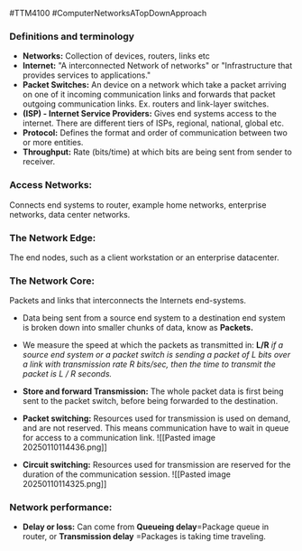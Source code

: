 #TTM4100 #ComputerNetworksATopDownApproach

### Definitions and terminology 
- **Networks:** Collection of devices, routers, links etc
- **Internet:** "A interconnected Network of networks" or "Infrastructure that provides services to applications."
- **Packet Switches:** An device on a network which take a packet arriving on one of it incoming communication links and forwards that packet outgoing communication links. Ex. routers and link-layer switches. 
- **(ISP) - Internet Service Providers:** Gives end systems access to the internet. There are different tiers of ISPs, regional, national, global etc. 
- **Protocol:** Defines the format and order of communication between two or more entities.
- **Throughput:** Rate (bits/time) at which bits are being sent from sender to receiver. 


### Access Networks:
Connects end systems to router, example home networks, enterprise networks, data center networks.  

### The Network Edge:
The end nodes, such as a client workstation or an enterprise datacenter. 

### The Network Core:
Packets and links that interconnects the Internets end-systems.

- Data being sent from a source end system to a destination end system is broken down into smaller chunks of data, know as **Packets.** 
- We measure the speed at which the packets as transmitted in: **L/R** 
*if a source end system or a packet switch is sending a packet of L bits over a link with transmission rate R bits/sec, then the time to transmit the packet is L / R seconds.*

- **Store and forward Transmission:** The whole packet data is first being sent to the packet switch, before being forwarded to the destination. 

- **Packet switching:** Resources used for transmission is used on demand, and are not reserved. This means communication have to wait in queue for access to a communication link. 
![[Pasted image 20250110114436.png]]

- **Circuit switching:** Resources used for transmission are reserved for the duration of the communication session. 
![[Pasted image 20250110114325.png]]


### Network performance:

- **Delay or loss:** Can come from **Queueing delay**=Package queue in router, or **Transmission delay** =Packages is taking time traveling. 


